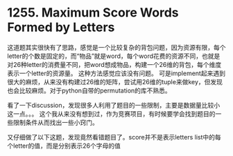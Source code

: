 # 1255. Maximum Score Words Formed by Letters

这道题其实很快有了思路，感觉是一个比较复杂的背包问题，因为资源有限，每个letter的个数是固定的，而“物品”就是word，每个word花费的资源不同，也就是对26种letter的消费量不同，把word想成物品，构建一个26维的背包，每个维度表示一个letter的资源量。 这种方法感觉应该没有问题。
可是implement起来遇到很大的麻烦，从来没有构建过26维的矩阵，尝试用26维的tuple来做key，但发现也会比较麻烦。对于python自带的permutation的库不熟悉。

看了一下discussion，发现很多人利用了题目的一些限制，主要是数据量比较小这一点。。。
这个我从来没有想到过，作为竞赛项目，有时候要学会找到题目的一些限制条件从而找出一些小窍门。

又仔细做了以下这题，发现竟然看错题目了。score并不是表示letters list中的每个letter的值，而是分别表示26个字母的值
